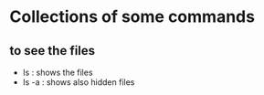 # Collections of some commands
## to see the files
*	ls : shows the files
*	ls -a : shows also hidden files
